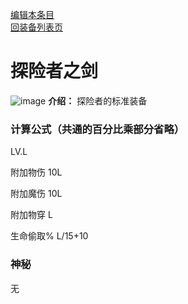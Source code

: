 [编辑本条目](https://github.com/GuguTown/Wiki/edit/main/equip/探险者之剑.md)   
[回装备列表页](index.html) 
# 探险者之剑
![image](https://user-images.githubusercontent.com/35645329/193932268-917bb56c-5124-4f22-a2f8-0bd60e49be65.png) **介绍：** 探险者的标准装备   
### 计算公式（共通的百分比乘部分省略）
LV.L   

附加物伤 10L   

附加魔伤 10L   

附加物穿 L     

生命偷取% L/15+10   

### 神秘
无
